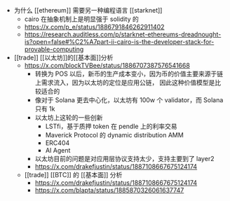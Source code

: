 - 为什么 [[ethereum]] 需要另一种编程语言 [[starknet]]
	- cairo 在抽象机制上是明显强于 solidity 的
	- https://x.com/p_e/status/1886791846262911402
	- https://research.auditless.com/p/starknet-ethereums-dreadnought-is?open=false#%C2%A7part-ii-cairo-is-the-developer-stack-for-provable-computing
- [[trade]] [[以太坊]]的[[基本面]]分析
	- https://x.com/blockTVBee/status/1886707387576541668
		- 转换为 POS 以后，新币的生产成本变小，因为币的价值主要来源于链上需求流入，因为以太坊的定位是应用公链， 因此这种价值模型是比较适合的
		- 像对于 Solana 更去中心化，以太坊有 100w 个 validator，而 Solana 只有 1k
		- 以太坊上这轮的一些创新
			- LSTfi，基于质押 token 在 pendle 上的利率交易
			- Maverick Protocol 的 dynamic distribution AMM
			- ERC404
			- AI Agent
		- 以太坊目前的问题是对应用层协议支持太少，支持主要到了 layer2
		- https://x.com/drakefjustin/status/1887108667675124174
	- [[trade]] [[BTC]] 的 [[基本面]] 分析
		- https://x.com/drakefjustin/status/1887108667675124174
		- https://x.com/blapta/status/1885870326061637747